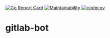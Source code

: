 [![Go Report Card](https://goreportcard.com/badge/github.com/jonny7/gitlab-bot)](https://goreportcard.com/report/github.com/jonny7/gitlab-bot) [![Maintainability](https://api.codeclimate.com/v1/badges/7a8eb6ffe6d7bc1e633e/maintainability)](https://codeclimate.com/github/jonny7/gitlab-bot/maintainability) [![codecov](https://codecov.io/gh/jonny7/gitlab-bot/branch/main/graph/badge.svg?token=YAHVRFQPDG)](https://codecov.io/gh/jonny7/gitlab-bot)
# gitlab-bot
